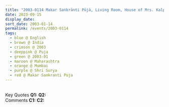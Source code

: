 ```yaml
---
title: "2003-0114 Makar Saṅkrānti Pūjā, Living Room, House of Mrs. Kalpana Srivastava, 84 Somerset House, Bhulabhai Desai Road, Breach Candy, Mumbai, Maharashtra, India"
date: 2023-09-15
display_date: 
sort_date: 2003-01-14
permalink: /events/2003-0114
tags:
  - blue @ English
  - brown @ India
  - crimson @ 2003
  - deeppink @ Puja
  - green @ 2003-01
  - maroon @ Maharashtra
  - orange @ Mumbai
  - purple @ Shri Surya 
  - red @ Makar Sankranti Puja
---
```


<br>

<wave-list>
  <list-title color="DarkSeaGreen" width="55">Key Quotes</list-title>
  <list-item color="BlanchedAlmond" width="280"><b>Q1:</b> <i></i></list-item>
  <list-item color="Lavender" width="280"><b>Q2:</b> <i></i></list-item>
</wave-list>

<br>

<wave-list>
  <list-title color="DarkSeaGreen" width="55">Comments</list-title>
  <list-item color="BlanchedAlmond" width="280"><b>C1:</b> <i></i></list-item>
  <list-item color="Lavender" width="280"><b>C2:</b> <i></i></list-item>
</wave-list>